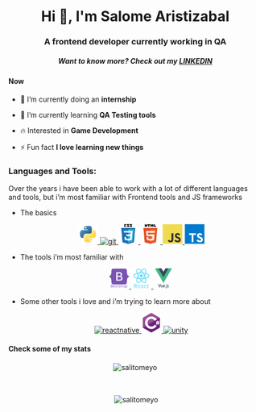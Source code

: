<h1 align="center">Hi 👋, I'm Salome Aristizabal</h1>
<h3 align="center">A frontend developer currently working in QA</h3>
<h5 align="center">Want to know more? Check out my <a href="https://www.linkedin.com/in/salome-aristizabal/">LINKEDIN
</a> </h5>

<h4 align="left">Now</h4>

- 🔭 I’m currently doing an **internship**

- 🌱 I’m currently learning **QA Testing tools**

- 🔥 Interested in **Game Development**

- ⚡ Fun fact **I love learning new things**

<h3 align="left">Languages and Tools:</h3>
<p>Over the years i have been able to  work with a lot of different languages and tools, but i’m most familiar with Frontend tools and JS frameworks</p>
<ul>
  <li>The basics <br>
  <p align="center"> <a href="https://www.python.org" target="_blank" rel="noreferrer"> <img src="https://raw.githubusercontent.com/devicons/devicon/master/icons/python/python-original.svg" alt="python" width="40" height="40"/> </a><a href="https://git-scm.com/" target="_blank" rel="noreferrer"> <img src="https://www.vectorlogo.zone/logos/git-scm/git-scm-icon.svg" alt="git" width="40" height="40"/> </a> <a href="https://www.w3schools.com/css/" target="_blank" rel="noreferrer"> <img src="https://raw.githubusercontent.com/devicons/devicon/master/icons/css3/css3-original-wordmark.svg" alt="css3" width="40" height="40"/> </a> <a href="https://www.w3.org/html/" target="_blank" rel="noreferrer"> <img src="https://raw.githubusercontent.com/devicons/devicon/master/icons/html5/html5-original-wordmark.svg" alt="html5" width="40" height="40"/> </a> <a href="https://developer.mozilla.org/en-US/docs/Web/JavaScript" target="_blank" rel="noreferrer"> <img src="https://raw.githubusercontent.com/devicons/devicon/master/icons/javascript/javascript-original.svg" alt="javascript" width="40" height="40"/> </a> <a href="https://www.typescriptlang.org/" target="_blank" rel="noreferrer"> <img src="https://raw.githubusercontent.com/devicons/devicon/master/icons/typescript/typescript-original.svg" alt="typescript" width="40" height="40"/> </a> </p>
  </li>
  <li>The tools i’m most familiar with<br>
  <p align="center"> <a href="https://getbootstrap.com" target="_blank" rel="noreferrer"> <img src="https://raw.githubusercontent.com/devicons/devicon/master/icons/bootstrap/bootstrap-plain-wordmark.svg" alt="bootstrap" width="40" height="40"/> </a> <a href="https://reactjs.org/" target="_blank" rel="noreferrer"> <img src="https://raw.githubusercontent.com/devicons/devicon/master/icons/react/react-original-wordmark.svg" alt="react" width="40" height="40"/> </a> <a href="https://vuejs.org/" target="_blank" rel="noreferrer"> <img src="https://raw.githubusercontent.com/devicons/devicon/master/icons/vuejs/vuejs-original-wordmark.svg" alt="vuejs" width="40" height="40"/> </a> </p>
  </li>
  <li>Some other tools i love and i’m trying to learn more about<br>
  <p align="center"> <a href="https://reactnative.dev/" target="_blank" rel="noreferrer"> <img src="https://reactnative.dev/img/header_logo.svg" alt="reactnative" width="40" height="40"/> </a> <a href="https://www.w3schools.com/cs/" target="_blank" rel="noreferrer"> <img src="https://raw.githubusercontent.com/devicons/devicon/master/icons/csharp/csharp-original.svg" alt="csharp" width="40" height="40"/> </a> <a href="https://unity.com/" target="_blank" rel="noreferrer"> <img src="https://www.vectorlogo.zone/logos/unity3d/unity3d-icon.svg" alt="unity" width="40" height="40"/> </a> </p>
  </li>
</ul>

<h4 align="left">Check some of my stats</h4>
<p align="center"><img align="center" src="https://github-readme-stats.vercel.app/api/top-langs?username=salitomeyo&show_icons=true&locale=en&layout=compact" alt="salitomeyo" /></p>
<br>
<p align="center">&nbsp;<img align="center" src="https://github-readme-stats.vercel.app/api?username=salitomeyo&show_icons=true&locale=en" alt="salitomeyo" /></p>
